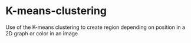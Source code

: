 # K-means-clustering
Use of the K-means clustering to create region depending on position in a 2D graph or color in an image
